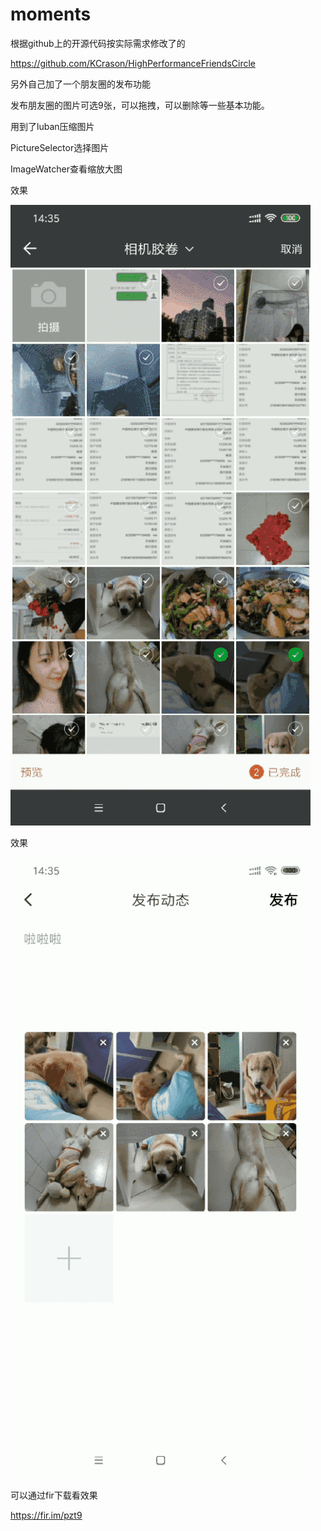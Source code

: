 <h1>moments</h1>
<p>根据github上的开源代码按实际需求修改了的</p>
<p><a href="https://github.com/KCrason/HighPerformanceFriendsCircle" target="_blank">https://github.com/KCrason/HighPerformanceFriendsCircle</a></p>
<p>另外自己加了一个朋友圈的发布功能</p>
<p>发布朋友圈的图片可选9张，可以拖拽，可以删除等一些基本功能。</p>
<p>用到了luban压缩图片</p>
<p>PictureSelector选择图片</p>
<p>ImageWatcher查看缩放大图</p>
<p>效果</p>

![image](https://github.com/safe-ending/moments/blob/master/app/src/1.gif)

<p>效果</p>

![image](https://github.com/safe-ending/moments/blob/master/app/src/2.gif)


<p>可以通过fir下载看效果</p>
<p><a href="https://fir.im/pzt9" target="_blank">https://fir.im/pzt9</a></p>
